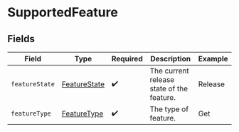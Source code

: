 # SupportedFeature


## Fields

| Field                                                   | Type                                                    | Required                                                | Description                                             | Example                                                 |
| ------------------------------------------------------- | ------------------------------------------------------- | ------------------------------------------------------- | ------------------------------------------------------- | ------------------------------------------------------- |
| `featureState`                                          | [FeatureState](../../models/components/FeatureState.md) | :heavy_check_mark:                                      | The current release state of the feature.               | Release                                                 |
| `featureType`                                           | [FeatureType](../../models/components/FeatureType.md)   | :heavy_check_mark:                                      | The type of feature.                                    | Get                                                     |